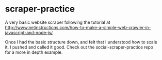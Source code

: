 # scraper-practice
A very basic website scraper following the tutorial at http://www.netinstructions.com/how-to-make-a-simple-web-crawler-in-javascript-and-node-js/ 

Once I had the basic structure down, and felt that I understood how to scale it, I pushed and called it good. Check out the social-scraper-practice repo for a more in depth example. 
